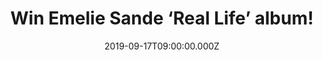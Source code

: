 ---
campaign-uuid: "c-89b674fa-9992-434f-87c5-39b7c6aac132"
type: "Competition"
category: "Music"
date: "2019-09-17T09:00:00.000Z"
end-date: "2019-10-17T23:59:00.000Z"
disable-form: false
is_promoted: false
has_entry_page: true
title: "Win Emelie Sande ‘Real Life’ album!"
competition-description: "<p>Emilie Sande is finally back with an amazing brand new\
  \ album. Recorded following an intense personal journey of self-doubt and self-discovery,\
  \ ‘Real Life’ marks a brand-new chapter and with it a bold, confident and fearless\
  \ new sound. It’s an extraordinary album and emblematic of an artist emerging defiant\
  \ and powerful.</p>\n<p>Want it? Click below for a chance to win.</p>\n"
hero-header: "Win Emelie Sande ‘Real Life’ album!"
terms-confirmation: "N/A"
banner-img: "https://assets.expresslyapp.com/asset-fb6b95fd-33b6-490b-abed-40dd0f0cc9bd.jpg"
logo-left-href: "aaa.nme.com"
logo-left-image: "https://assets.expresslyapp.com/asset-086cd16f-9d3c-4fa2-a10d-d5f18c56833f.jpg"
logo-left-title: "NME AAA"
bg-image-hero: "https://assets.expresslyapp.com/asset-b47525b9-c18e-4ce7-b6b3-b57f9abe377c.jpg"
bg-image-first: "https://assets.expresslyapp.com/asset-251c21ad-5350-4237-80b9-d0cf166447ab.jpg"
section1-content: "<p>With all lyrics written by Emeli and working with the likes\
  \ of Salaam Remi, James Poyser and Troy Miller, who produced every song, the album’\
  s 11 tracks act as warm balm for anyone looking for positivity.</p>\n<p>Opening\
  \ track, the compelling Human is a sobering reminder of our vulnerability that sets\
  \ the tone for the record as Sandé sings, “We all human / We all go through things.”\
  \ This is followed by the acoustic guitar lead Love To Help, a poignant and smooth\
  \ statement of solidarity, while on the soaring You Are Not Alone, the singer, flanked\
  \ by the halo of a choir, returns with the anthemic sound that made her a star.\
  \ Building on this momentum is lead single Sparrow, an empowering track that showcases\
  \ the singer’s dynamic voice on top of marching drums, resonant pianos and resplendent\
  \ backing vocals, as does the sermonic Survivor with its flecks of R&B and gospel.\
  \ Honest, a tender piano ballad, sees the singer deliver one of the most emotive\
  \ songs of her career, and the cinematic, string-led Free as a Bird which closes\
  \ the record is timeless. Elsewhere, like on the disco-tinged Extraordinary Being\
  \ and soulful Shine, Emeli pushes her sound further than ever, showcasing the faith\
  \ of a woman and an artist who now truly understands herself..</p>\n<p>Enter below\
  \ for a chance to win a copy of Emeli’s new album. Good luck!</p>\n"
entry-title: "Win Emelie Sande ‘Real Life’ album!"
entry-content: "<p>Enter the draw to win Emelie Sande ‘Real Life’ album by completing\
  \ the form below before 23:59 on the 17th of October 2019.</p>\n"
has-winner: true
winner-title: "CONGRATULATIONS to Louise C. who won Emelie Sande ‘Real Life’ album!"
winner-banner: "https://assets.expresslyapp.com/asset-349ca737-5891-4b3c-9952-5b683e8fdcfd.jpg"
prize-description: "Emelie Sande ‘Real Life’ album!"
special-conditions: "Multiple entries are allowed up to one every day.\r\n\r\nThis\
  \ competition is also available on: http://club.expressly.io/competitons/emelie-sande-album-giveaway"
country-restrictions:
- "GB"
---